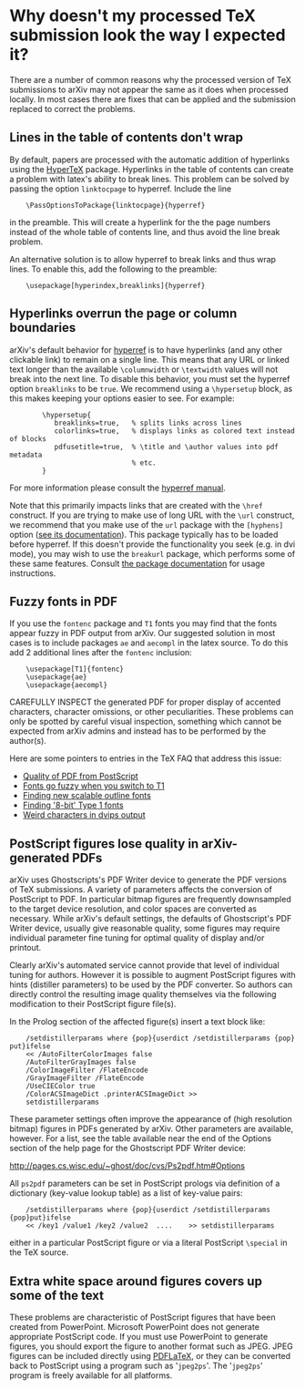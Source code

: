 # Why doesn't my processed TeX submission look the way I expected it?

There are a number of common reasons why the processed version of TeX
submissions to arXiv may not appear the same as it does when processed
locally. In most cases there are fixes that can be applied and the
submission replaced to correct the problems.
 

   ## Lines in the table of contents don't wrap
   By default, papers are processed with the automatic addition of
  hyperlinks using the [HyperTeX](http://arxiv.org/hypertex) package.
  Hyperlinks in the table of contents can create a problem with
  latex's ability to break lines. This problem can be solved by passing the option `linktocpage` to hyperref. Include the line
    
   ``` 
       \PassOptionsToPackage{linktocpage}{hyperref}
  ```
    
  in the preamble. This will create a hyperlink for the the page numbers instead of the whole table of contents line, and thus avoid the line break problem.
    
  An alternative solution is to allow hyperref to break links and thus
  wrap lines. To enable this, add the following to the preamble:
    
   ``` 
       \usepackage[hyperindex,breaklinks]{hyperref}
   ```
    
  ## Hyperlinks overrun the page or column boundaries
  
arXiv's default behavior for [hyperref](../../help/hypertex/index.md) is to have hyperlinks (and any other clickable link) to remain on a single line. This means that any URL or linked text longer than the available `\columnwidth` or `\textwidth` values will not break into the next line. To disable this behavior, you must set the hyperref option `breaklinks` to be `true`. We recommend using a `\hypersetup` block, as this makes keeping your options easier to see. For example: 

```TeX
        \hypersetup{
           breaklinks=true,   % splits links across lines
           colorlinks=true,   % displays links as colored text instead of blocks
           pdfusetitle=true,  % \title and \author values into pdf metadata
                              % etc.
        }
```

For more information please consult the [hyperref manual](https://ctan.org/pkg/hyperref). 

Note that this primarily impacts links that are created with the `\href` construct. If you are trying to make use of long
URL with the `\url` construct, we recommend that you make use of the `url` package with the `[hyphens]` option ([see its documentation](https://ctan.org/pkg/url)). This package typically has to be loaded before hyperref. If this 
doesn't provide the functionality you seek (e.g. in dvi mode), you may wish to use the `breakurl` package, which performs some 
of these same features. Consult [the package documentation](https://ctan.org/pkg/breakurl) for usage instructions.



    
  ## Fuzzy fonts in PDF 
  If you use the `fontenc` package and `T1` fonts you may find that the fonts appear fuzzy in PDF output from arXiv. Our suggested solution in most cases is to include packages `ae` and `aecompl` in the latex source. To do this add 2 additional lines after the `fontenc` inclusion:

  ``` 
      \usepackage[T1]{fontenc}
      \usepackage{ae}
      \usepackage{aecompl}
   ```
    
  CAREFULLY INSPECT the generated PDF for proper display of accented characters, character omissions, or other peculiarities. These problems can only be spotted by careful visual inspection, something which cannot be expected from arXiv admins and instead has to be performed by the author(s).
    
Here are some pointers to entries in the TeX FAQ that address this issue:
    
  - [Quality of PDF from
    PostScript](https://texfaq.org/FAQ-dvips-pdf)
  - [Fonts go fuzzy when you switch to
    T1](https://texfaq.org/FAQ-fuzzy-T1)
  - [Finding new scalable outline
    fonts](https://texfaq.org/FAQ-findfont)
  - [Finding '8-bit' Type 1
    fonts](https://texfaq.org/FAQ-type1T1)
  - [Weird characters in dvips
    output](https://texfaq.org/FAQ-charshift)
    
      

 ## PostScript figures lose quality in arXiv-generated PDFs
  arXiv uses Ghostscripts's PDF Writer device to generate the PDF versions of TeX submissions. A variety of parameters affects the conversion of PostScript to PDF. In particular bitmap figures are frequently downsampled to the target device resolution, and color spaces are converted as necessary. While arXiv's default settings, the defaults of Ghostscript's PDF Writer device, usually give reasonable quality, some figures may require individual parameter fine tuning for optimal quality of display and/or printout.
  
  Clearly arXiv's automated service cannot provide that level of individual tuning for authors. However it is possible to augment PostScript figures with hints (distiller parameters) to be used by the PDF converter. So authors can directly control the resulting image quality themselves via the following modification to their PostScript figure file(s).
  
  In the Prolog section of the affected figure(s) insert a text block like:
    
        /setdistillerparams where {pop}{userdict /setdistillerparams {pop} put}ifelse
        << /AutoFilterColorImages false
        /AutoFilterGrayImages false
        /ColorImageFilter /FlateEncode
        /GrayImageFilter /FlateEncode
        /UseCIEColor true
        /ColorACSImageDict .printerACSImageDict >>
        setdistillerparams
    
  These parameter settings often improve the appearance of (high
  resolution bitmap) figures in PDFs generated by arXiv. Other
  parameters are available, however. For a list, see the table
  available near the end of the Options section of the help page for
  the Ghostscript PDF Writer device:
  
  <http://pages.cs.wisc.edu/~ghost/doc/cvs/Ps2pdf.htm#Options>
  
  All `ps2pdf` parameters can be set in PostScript prologs via
  definition of a dictionary (key-value lookup table) as a list of
  key-value pairs:
    
        /setdistillerparams where {pop}{userdict /setdistillerparams {pop}put}ifelse
        << /key1 /value1 /key2 /value2  ....    >> setdistillerparams
    
  either in a particular PostScript figure or via a literal PostScript
  `\special` in the TeX source.

  ## Extra white space around figures covers up some of the text   
  These problems are characteristic of PostScript figures that have
  been created from PowerPoint. Microsoft PowerPoint does not generate
  appropriate PostScript code. If you must use PowerPoint to generate
  figures, you should export the figure to another format such as
  JPEG. JPEG figures can be included directly using
  [PDFLaTeX](http://arxiv.org/help/submit_tex#pdflatex), or they can
  be converted back to PostScript using a program such as '`jpeg2ps`'.
  The '`jpeg2ps`' program is freely available for all platforms.
